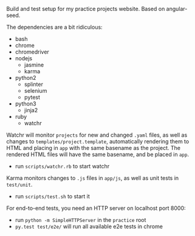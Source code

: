Build and test setup for my practice projects website. Based on angular-seed.
    
    
The dependencies are a bit ridiculous:

* bash
* chrome
* chromedriver
* nodejs
    * jasmine
    * karma
* python2
    * splinter
    * selenium
    * pytest
* python3
    * jinja2
* ruby
    * watchr
    
    
Watchr will monitor `projects` for new and changed `.yaml` files, as well as changes to `templates/project.template`, automatically rendering them to HTML and placing in `app` with the same basename as the project. The rendered HTML files will have the same basename, and be placed in `app`.

* run `scripts/watchr.rb` to start watchr
    
    
Karma monitors changes to `.js` files in `app/js`, as well as unit tests in `test/unit`.

* run `scripts/test.sh` to start it
       
       
For end-to-end tests, you need an HTTP server on localhost port 8000:

* run `python -m SimpleHTTPServer` in the `practice` root
* `py.test test/e2e/` will run all available e2e tests in chrome
